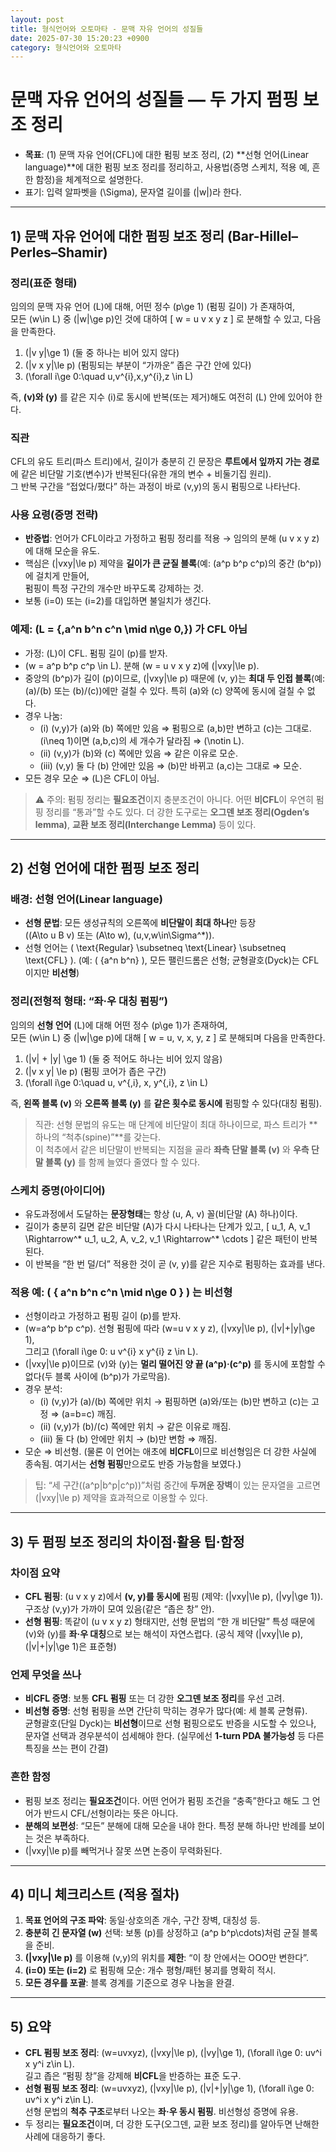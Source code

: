 ```yaml
---
layout: post
title: 형식언어와 오토마타 - 문맥 자유 언어의 성질들
date: 2025-07-30 15:20:23 +0900
category: 형식언어와 오토마타
---
```

# 문맥 자유 언어의 성질들 — 두 가지 펌핑 보조 정리
- **목표**: (1) 문맥 자유 언어(CFL)에 대한 펌핑 보조 정리, (2) **선형 언어(Linear language)**에 대한 펌핑 보조 정리를 정리하고, 사용법(증명 스케치, 적용 예, 흔한 함정)을 체계적으로 설명한다.  
- 표기: 입력 알파벳을 \(\Sigma\), 문자열 길이를 \(|w|\)라 한다.

---

## 1) 문맥 자유 언어에 대한 펌핑 보조 정리 (Bar-Hillel–Perles–Shamir)

### 정리(표준 형태)
임의의 문맥 자유 언어 \(L\)에 대해, 어떤 정수 \(p\ge 1\) (펌핑 길이) 가 존재하여,  
모든 \(w\in L\) 중 \(|w|\ge p\)인 것에 대하여
\[
w = u v x y z
\]
로 분해할 수 있고, 다음을 만족한다.
1. \(|v y|\ge 1\)  (둘 중 하나는 비어 있지 않다)
2. \(|v x y|\le p\)  (펌핑되는 부분이 “가까운” 좁은 구간 안에 있다)
3. \(\forall i\ge 0:\quad u\,v^{i}\,x\,y^{i}\,z \in L\)

즉, **\(v\)와 \(y\)** 를 같은 지수 \(i\)로 동시에 반복(또는 제거)해도 여전히 \(L\) 안에 있어야 한다.

### 직관
CFL의 유도 트리(파스 트리)에서, 길이가 충분히 긴 문장은 **루트에서 잎까지 가는 경로**에 같은 비단말 기호(변수)가 반복된다(유한 개의 변수 + 비둘기집 원리).  
그 반복 구간을 “접었다/폈다” 하는 과정이 바로 \(v,y\)의 동시 펌핑으로 나타난다.

### 사용 요령(증명 전략)
- **반증법**: 언어가 CFL이라고 가정하고 펌핑 정리를 적용 → 임의의 분해 \(u v x y z\)에 대해 모순을 유도.
- 핵심은 \(|vxy|\le p\) 제약을 **길이가 큰 균질 블록**(예: \(a^p b^p c^p\)의 중간 \(b^p\))에 걸치게 만들어,  
  펌핑이 특정 구간의 개수만 바꾸도록 강제하는 것.
- 보통 \(i=0\) 또는 \(i=2\)를 대입하면 불일치가 생긴다.

### 예제: \(L = \{\,a^n b^n c^n \mid n\ge 0\,\}\) 가 CFL 아님
- 가정: \(L\)이 CFL. 펌핑 길이 \(p\)를 받자.
- \(w = a^p b^p c^p \in L\). 분해 \(w = u v x y z\)에 \(|vxy|\le p\).
- 중앙의 \(b^p\)가 길이 \(p\)이므로, \(|vxy|\le p\) 때문에 \(v, y\)는 **최대 두 인접 블록**(예: \(a\)/\(b\) 또는 \(b\)/\(c\))에만 걸칠 수 있다. 특히 \(a\)와 \(c\) 양쪽에 동시에 걸칠 수 없다.
- 경우 나눔:
  - (i) \(v,y\)가 \(a\)와 \(b\) 쪽에만 있음 ⇒ 펌핑으로 \(a,b\)만 변하고 \(c\)는 그대로. \(i\neq 1\)이면 \(a,b,c\)의 세 개수가 달라짐 ⇒ \(\notin L\).
  - (ii) \(v,y\)가 \(b\)와 \(c\) 쪽에만 있음 ⇒ 같은 이유로 모순.
  - (iii) \(v,y\) 둘 다 \(b\) 안에만 있음 ⇒ \(b\)만 바뀌고 \(a,c\)는 그대로 ⇒ 모순.
- 모든 경우 모순 ⇒ \(L\)은 CFL이 아님.

> ⚠️ 주의: 펌핑 정리는 **필요조건**이지 충분조건이 아니다. 어떤 **비CFL**이 우연히 펌핑 정리를 “통과”할 수도 있다. 더 강한 도구로는 **오그덴 보조 정리(Ogden’s lemma)**, **교환 보조 정리(Interchange Lemma)** 등이 있다.

---

## 2) **선형 언어**에 대한 펌핑 보조 정리

### 배경: 선형 언어(Linear language)
- **선형 문법**: 모든 생성규칙의 오른쪽에 **비단말이 최대 하나**만 등장  
  (\(A\to u B v\) 또는 \(A\to w\), \(u,v,w\in\Sigma^*\)).
- 선형 언어는 \( \text{Regular} \subsetneq \text{Linear} \subsetneq \text{CFL} \).
  (예: \( \{a^n b^n\} \), 모든 팰린드롬은 선형; 균형괄호(Dyck)는 CFL이지만 **비선형**)

### 정리(전형적 형태: “좌·우 대칭 펌핑”)
임의의 **선형 언어** \(L\)에 대해 어떤 정수 \(p\ge 1\)가 존재하여,  
모든 \(w\in L\) 중 \(|w|\ge p\)에 대해
\[
w = u\, v\, x\, y\, z
\]
로 분해되며 다음을 만족한다.
1. \(|v| + |y| \ge 1\)  (둘 중 적어도 하나는 비어 있지 않음)
2. \(|v x y| \le p\)  (펌핑 코어가 좁은 구간)
3. \(\forall i\ge 0:\quad u\, v^{\,i}\, x\, y^{\,i}\, z \in L\)

즉, **왼쪽 블록 \(v\)** 와 **오른쪽 블록 \(y\)** 를 **같은 횟수로 동시에** 펌핑할 수 있다(대칭 펌핑).

> 직관: 선형 문법의 유도는 매 단계에 비단말이 최대 하나이므로, 파스 트리가 **하나의 “척추(spine)”**를 갖는다.  
> 이 척추에서 같은 비단말이 반복되는 지점을 골라 **좌측 단말 블록 \(v\)** 와 **우측 단말 블록 \(y\)** 를 함께 늘였다 줄였다 할 수 있다.

### 스케치 증명(아이디어)
- 유도과정에서 도달하는 **문장형태**는 항상 \(u\, A\, v\) 꼴(비단말 \(A\) 하나)이다.  
- 길이가 충분히 길면 같은 비단말 \(A\)가 다시 나타나는 단계가 있고,
  \[
  u_1\, A\, v_1 \Rightarrow^* u_1\, u_2\, A\, v_2\, v_1 \Rightarrow^* \cdots
  \]
  같은 패턴이 반복된다.  
- 이 반복을 “한 번 덜/더” 적용한 것이 곧 \(v, y\)를 같은 지수로 펌핑하는 효과를 낸다.

### 적용 예: \( \{ a^n b^n c^n \mid n\ge 0 \} \) 는 **비선형**
- 선형이라고 가정하고 펌핑 길이 \(p\)를 받자.
- \(w=a^p b^p c^p\). 선형 펌핑에 따라 \(w=u v x y z\), \(|vxy|\le p\), \(|v|+|y|\ge 1\),  
  그리고 \(\forall i\ge 0: u v^{i} x y^{i} z \in L\).
- \(|vxy|\le p\)이므로 \(v\)와 \(y\)는 **멀리 떨어진 양 끝 \(a^p\)·\(c^p\)** 를 동시에 포함할 수 없다(두 블록 사이에 \(b^p\)가 가로막음).
- 경우 분석:
  - (i) \(v,y\)가 \(a\)/\(b\) 쪽에만 위치 → 펌핑하면 \(a\)와/또는 \(b\)만 변하고 \(c\)는 고정 ⇒ \(a=b=c\) 깨짐.
  - (ii) \(v,y\)가 \(b\)/\(c\) 쪽에만 위치 → 같은 이유로 깨짐.
  - (iii) 둘 다 \(b\) 안에만 위치 → \(b\)만 변함 ⇒ 깨짐.
- 모순 ⇒ 비선형. (물론 이 언어는 애초에 **비CFL**이므로 비선형임은 더 강한 사실에 종속됨. 여기서는 **선형 펌핑**만으로도 반증 가능함을 보였다.)

> 팁: “세 구간(\(a^p|b^p|c^p\))”처럼 중간에 **두꺼운 장벽**이 있는 문자열을 고르면 \(|vxy|\le p\) 제약을 효과적으로 이용할 수 있다.

---

## 3) 두 펌핑 보조 정리의 차이점·활용 팁·함정

### 차이점 요약
- **CFL 펌핑**: \(u v x y z\)에서 **\(v, y\)를 동시에** 펌핑 (제약: \(|vxy|\le p\), \(|vy|\ge 1\)).  
  구조상 \(v,y\)가 가까이 모여 있음(같은 “좁은 창” 안).
- **선형 펌핑**: 똑같이 \(u v x y z\) 형태지만, 선형 문법의 “한 개 비단말” 특성 때문에 \(v\)와 \(y\)를 **좌·우 대칭**으로 보는 해석이 자연스럽다. (공식 제약 \(|vxy|\le p\), \(|v|+|y|\ge 1\)은 표준형)

### 언제 무엇을 쓰나
- **비CFL 증명**: 보통 **CFL 펌핑** 또는 더 강한 **오그덴 보조 정리**를 우선 고려.  
- **비선형 증명**: 선형 펌핑을 쓰면 간단히 막히는 경우가 많다(예: 세 블록 균형류).  
  균형괄호(단일 Dyck)는 **비선형**이므로 선형 펌핑으로도 반증을 시도할 수 있으나, 문자열 선택과 경우분석이 섬세해야 한다. (실무에선 **1-turn PDA 불가능성** 등 다른 특징을 쓰는 편이 간결)

### 흔한 함정
- 펌핑 보조 정리는 **필요조건**이다. 어떤 언어가 펌핑 조건을 “충족”한다고 해도 그 언어가 반드시 CFL/선형이라는 뜻은 아니다.  
- **분해의 보편성**: “모든” 분해에 대해 모순을 내야 한다. 특정 분해 하나만 반례를 보이는 것은 부족하다.  
- \(|vxy|\le p\)를 빼먹거나 잘못 쓰면 논증이 무력화된다.

---

## 4) 미니 체크리스트 (적용 절차)

1. **목표 언어의 구조 파악**: 동일·상호의존 개수, 구간 장벽, 대칭성 등.
2. **충분히 긴 문자열 \(w\)** 선택: 보통 \(p\)를 상정하고 \(a^p b^p\cdots\)처럼 균질 블록을 준비.
3. **\(|vxy|\le p\)** 를 이용해 \(v,y\)의 위치를 **제한**: “이 창 안에서는 OOO만 변한다”.
4. **\(i=0\) 또는 \(i=2\)** 로 펌핑해 모순: 개수 평형/패턴 붕괴를 명확히 적시.
5. **모든 경우를 포괄**: 블록 경계를 기준으로 경우 나눔을 완결.

---

## 5) 요약
- **CFL 펌핑 보조 정리**: \(w=uvxyz\), \(|vxy|\le p\), \(|vy|\ge 1\), \(\forall i\ge 0: uv^i x y^i z\in L\).  
  길고 좁은 “펌핑 창”을 강제해 **비CFL**을 반증하는 표준 도구.
- **선형 펌핑 보조 정리**: \(w=uvxyz\), \(|vxy|\le p\), \(|v|+|y|\ge 1\), \(\forall i\ge 0: uv^i x y^i z\in L\).  
  선형 문법의 **척추 구조**로부터 나오는 **좌·우 동시 펌핑**. 비선형성 증명에 유용.
- 두 정리는 **필요조건**이며, 더 강한 도구(오그덴, 교환 보조 정리)를 알아두면 난해한 사례에 대응하기 좋다.
